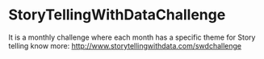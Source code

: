 # StoryTellingWithDataChallenge

It is a monthly challenge where each month has a specific theme for Story telling
know more: http://www.storytellingwithdata.com/swdchallenge
